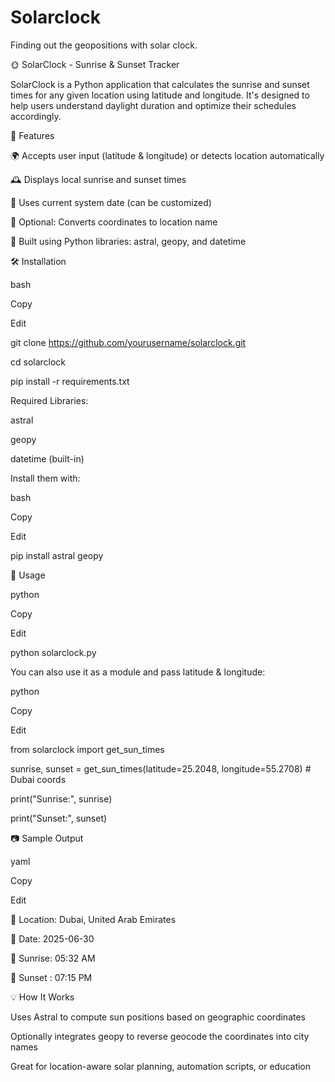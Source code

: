 # Solarclock

Finding out the geopositions with solar clock.



🌞 SolarClock - Sunrise \& Sunset Tracker

SolarClock is a Python application that calculates the sunrise and sunset times for any given location using latitude and longitude. It's designed to help users understand daylight duration and optimize their schedules accordingly.



🚀 Features

🌍 Accepts user input (latitude \& longitude) or detects location automatically



🕰️ Displays local sunrise and sunset times



📆 Uses current system date (can be customized)



🧭 Optional: Converts coordinates to location name



🐍 Built using Python libraries: astral, geopy, and datetime



🛠️ Installation

bash

Copy

Edit

git clone https://github.com/yourusername/solarclock.git

cd solarclock

pip install -r requirements.txt

Required Libraries:



astral



geopy



datetime (built-in)



Install them with:



bash

Copy

Edit

pip install astral geopy

🧪 Usage

python

Copy

Edit

python solarclock.py

You can also use it as a module and pass latitude \& longitude:



python

Copy

Edit

from solarclock import get\_sun\_times



sunrise, sunset = get\_sun\_times(latitude=25.2048, longitude=55.2708)  # Dubai coords

print("Sunrise:", sunrise)

print("Sunset:", sunset)

📷 Sample Output

yaml

Copy

Edit

📍 Location: Dubai, United Arab Emirates

📅 Date: 2025-06-30

🌅 Sunrise: 05:32 AM

🌇 Sunset : 07:15 PM

💡 How It Works

Uses Astral to compute sun positions based on geographic coordinates



Optionally integrates geopy to reverse geocode the coordinates into city names



Great for location-aware solar planning, automation scripts, or education





